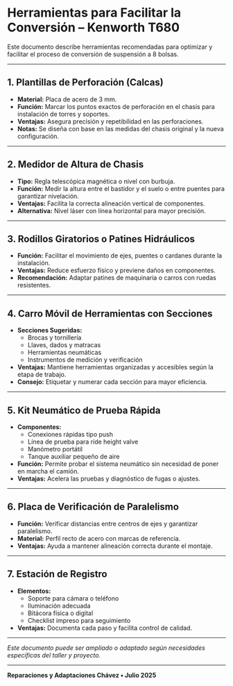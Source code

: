 # Herramientas para Facilitar la Conversión – Kenworth T680

Este documento describe herramientas recomendadas para optimizar y facilitar el proceso de conversión de suspensión a 8 bolsas.

---

## 1. Plantillas de Perforación (Calcas)

- **Material:** Placa de acero de 3 mm.
- **Función:** Marcar los puntos exactos de perforación en el chasis para instalación de torres y soportes.
- **Ventajas:** Asegura precisión y repetibilidad en las perforaciones.
- **Notas:** Se diseña con base en las medidas del chasis original y la nueva configuración.

---

## 2. Medidor de Altura de Chasis

- **Tipo:** Regla telescópica magnética o nivel con burbuja.
- **Función:** Medir la altura entre el bastidor y el suelo o entre puentes para garantizar nivelación.
- **Ventajas:** Facilita la correcta alineación vertical de componentes.
- **Alternativa:** Nivel láser con línea horizontal para mayor precisión.

---

## 3. Rodillos Giratorios o Patines Hidráulicos

- **Función:** Facilitar el movimiento de ejes, puentes o cardanes durante la instalación.
- **Ventajas:** Reduce esfuerzo físico y previene daños en componentes.
- **Recomendación:** Adaptar patines de maquinaria o carros con ruedas resistentes.

---

## 4. Carro Móvil de Herramientas con Secciones

- **Secciones Sugeridas:**
  - Brocas y tornillería
  - Llaves, dados y matracas
  - Herramientas neumáticas
  - Instrumentos de medición y verificación
- **Ventajas:** Mantiene herramientas organizadas y accesibles según la etapa de trabajo.
- **Consejo:** Etiquetar y numerar cada sección para mayor eficiencia.

---

## 5. Kit Neumático de Prueba Rápida

- **Componentes:**
  - Conexiones rápidas tipo push
  - Línea de prueba para ride height valve
  - Manómetro portátil
  - Tanque auxiliar pequeño de aire
- **Función:** Permite probar el sistema neumático sin necesidad de poner en marcha el camión.
- **Ventajas:** Acelera las pruebas y diagnóstico de fugas o ajustes.

---

## 6. Placa de Verificación de Paralelismo

- **Función:** Verificar distancias entre centros de ejes y garantizar paralelismo.
- **Material:** Perfil recto de acero con marcas de referencia.
- **Ventajas:** Ayuda a mantener alineación correcta durante el montaje.

---

## 7. Estación de Registro

- **Elementos:**
  - Soporte para cámara o teléfono
  - Iluminación adecuada
  - Bitácora física o digital
  - Checklist impreso para seguimiento
- **Ventajas:** Documenta cada paso y facilita control de calidad.

---

*Este documento puede ser ampliado o adaptado según necesidades específicas del taller y proyecto.*

---

**Reparaciones y Adaptaciones Chávez • Julio 2025**
